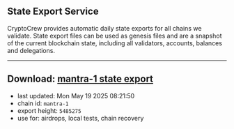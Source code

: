 ## State Export Service
CryptoCrew provides automatic daily state exports for all chains we validate. State export files can be used as genesis files and are a snapshot of the current blockchain state, including all validators, accounts, balances and delegations.

---
**Download: [mantra-1 state export](https://dl-eu2.ccvalidators.com/SERVICE/mantrachain/mantra-1_export_5485275.json)**
---

- last updated: Mon May 19 2025 08:21:50
- chain id: `mantra-1`
- export height: `5485275`
- use for: airdrops, local tests, chain recovery
